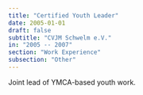 ```yaml
---
title: "Certified Youth Leader"
date: 2005-01-01
draft: false
subtitle: "CVJM Schwelm e.V."
in: "2005 -- 2007"
section: "Work Experience"
subsection: "Other"
---
```

Joint lead of YMCA-based youth work.